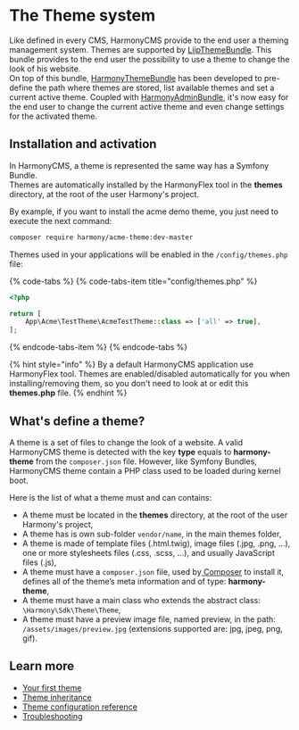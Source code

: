 # The Theme system

Like defined in every CMS, HarmonyCMS provide to the end user a theming management system. Themes are supported by [LiipThemeBundle](https://packagist.org/packages/liip/theme-bundle). This bundle provides to the end user the possibility to use a theme to change the look of his website.  
On top of this bundle, [HarmonyThemeBundle](https://packagist.org/packages/harmony/theme-bundle) has been developed to pre-define the path where themes are stored, list available themes and set a current active theme. Coupled with [HarmonyAdminBundle](https://marketplace.harmonycms.net/package/harmony-admin-bundle), it's now easy for the end user to change the current active theme and even change settings for the activated theme.

## Installation and activation

In HarmonyCMS, a theme is represented the same way has a Symfony Bundle.  
Themes are automatically installed by the HarmonyFlex tool in the **themes** directory, at the root of the user Harmony's project.

By example, if you want to install the acme demo theme, you just need to execute the next command:

```bash
composer require harmony/acme-theme:dev-master
```

Themes used in your applications will be enabled in the `/config/themes.php` file:

{% code-tabs %}
{% code-tabs-item title="config/themes.php" %}
```php
<?php

return [
    App\Acme\TestTheme\AcmeTestTheme::class => ['all' => true],
];
```
{% endcode-tabs-item %}
{% endcode-tabs %}

{% hint style="info" %}
By a default HarmonyCMS application use HarmonyFlex tool. Themes are enabled/disabled automatically for you when installing/removing them, so you don't need to look at or edit this **themes.php** file.
{% endhint %}

## What's define a theme?

A theme is a set of files to change the look of a website. A valid HarmonyCMS theme is detected with the key **type** equals to **harmony-theme** from the `composer.json` file. However, like Symfony Bundles, HarmonyCMS theme contain a PHP class used to be loaded during kernel boot.

Here is the list of what a theme must and can contains:

* A theme must be located in the **themes** directory, at the root of the user Harmony's project,
* A theme has is own sub-folder `vendor/name`, in the main themes folder,
* A theme is made of template files \(.html.twig\), image files \(.jpg, .png, ...\), one or more stylesheets files \(.css, .scss, ...\), and usually JavaScript files \(.js\),
* A theme must have a `composer.json` file, used by[ Composer](https://getcomposer.org/) to install it, defines all of the theme’s meta information and of type: **harmony-theme**,
* A theme must have a main class who extends the abstract class: `\Harmony\Sdk\Theme\Theme`,
* A theme must have a preview image file, named preview, in the path: `/assets/images/preview.jpg` \(extensions supported are: jpg, jpeg, png, gif\).

## Learn more

* [Your first theme](your-first-theme/)
* [Theme inheritance](theme-inheritance.md)
* [Theme configuration reference](theme-configuration-reference.md)
* [Troubleshooting](../bundles/themebundle/troubleshooting.md)


